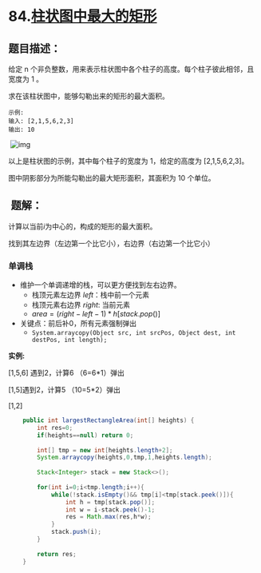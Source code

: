 # 84.[柱状图中最大的矩形](https://leetcode-cn.com/problems/largest-rectangle-in-histogram)

## 题目描述：

给定 n 个非负整数，用来表示柱状图中各个柱子的高度。每个柱子彼此相邻，且宽度为 1 。

求在该柱状图中，能够勾勒出来的矩形的最大面积。

~~~
示例:
输入: [2,1,5,6,2,3]
输出: 10
~~~

 ![img](https://assets.leetcode-cn.com/aliyun-lc-upload/uploads/2018/10/12/histogram_area.png) 

以上是柱状图的示例，其中每个柱子的宽度为 1，给定的高度为 [2,1,5,6,2,3]。

图中阴影部分为所能勾勒出的最大矩形面积，其面积为 10 个单位。

##  题解：

计算以当前$i$为中心的，构成的矩形的最大面积。

找到其左边界（左边第一个比它小），右边界（右边第一个比它小）

### 单调栈

- 维护一个单调递增的栈，可以更方便找到左右边界。
  - 栈顶元素左边界 $left$：栈中前一个元素
  - 栈顶元素右边界 $right$: 当前元素
  - $area =(right-left-1)*h[stack.pop()]$
- 关键点：前后补0，所有元素强制弹出
  - `System.arraycopy(Object src, int srcPos, Object dest, int destPos, int length);` 

**实例:**

[1,5,6] 遇到2，计算6 （6=6*1）弹出

[1,5]遇到2，计算5 （10=5*2）弹出

[1,2]

~~~java
    public int largestRectangleArea(int[] heights) {
        int res=0;
        if(heights==null) return 0;
        
        int[] tmp = new int[heights.length+2];
        System.arraycopy(heights,0,tmp,1,heights.length);
        
        Stack<Integer> stack = new Stack<>();
        
        for(int i=0;i<tmp.length;i++){
            while(!stack.isEmpty()&& tmp[i]<tmp[stack.peek()]){
                int h = tmp[stack.pop()];
                int w = i-stack.peek()-1;
                res = Math.max(res,h*w);
            }    
            stack.push(i);
        }
        
        return res;
    }
~~~









